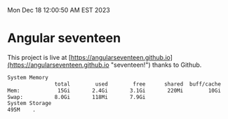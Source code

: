 Mon Dec 18 12:00:50 AM EST 2023

# Angular seventeen


This project is live at [https://angularseventeen.github.io](https://angularseventeen.github.io "seventeen!") thanks to Github.

```bash
System Memory
               total        used        free      shared  buff/cache   available
Mem:            15Gi       2.4Gi       3.1Gi       220Mi        10Gi        12Gi
Swap:          8.0Gi       118Mi       7.9Gi
System Storage
495M	.
